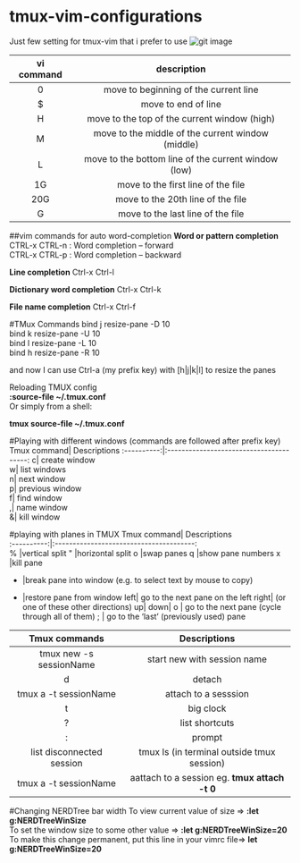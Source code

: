 # tmux-vim-configurations
Just few setting for tmux-vim that i prefer to use
![git image](https://cloud.githubusercontent.com/assets/6240777/18878664/17b3ae8e-84ef-11e6-85fe-3de97dd2d5fa.png)


vi command | 	description
:---------:|:-------------------------------------------------------------:
0 	   |move to beginning of the current line
$ 	|move to end of line
H 	|move to the top of the current window (high)
M 	|move to the middle of the current window (middle)
L 	|move to the bottom line of the current window (low)
1G 	|move to the first line of the file
20G 	|move to the 20th line of the file
G 	|move to the last line of the file

##vim commands for auto word-completion
**Word or pattern completion**
CTRL-x CTRL-n : Word completion – forward <br/>
CTRL-x CTRL-p : Word completion – backward<br/>

**Line completion**
Ctrl-x Ctrl-l

**Dictionary word completion**
Ctrl-x Ctrl-k

**File name completion**
Ctrl-x Ctrl-f

#TMux Commands
bind j resize-pane -D 10 <br/>
bind k resize-pane -U 10 <br/>
bind l resize-pane -L 10 <br/>
bind h resize-pane -R 10 <br/>

and now I can use Ctrl-a (my prefix key) with [h|j|k|l] to resize the panes

Reloading TMUX config<br/>
**:source-file ~/.tmux.conf**<br/>
Or simply from a shell:<br/>

**tmux source-file ~/.tmux.conf**

#Playing with different windows (commands are followed after prefix key)
Tmux command| Descriptions
:----------:|:---------------------------------------:
c|   create window <br/>
w|   list windows <br/>
n|   next window <br/>
p|   previous window <br/>
f|   find window <br/>
,|   name window <br/>
&|  kill window

#playing with planes in TMUX
Tmux command| Descriptions                                                     
:----------:|:---------------------------------------:        
%  |vertical split
"  |horizontal split
o  |swap panes
q  |show pane numbers
x  |kill pane
+  |break pane into window (e.g. to select text by mouse to copy)
-  |restore pane from window
left|       go to the next pane on the left
right|      (or one of these other directions)
up|
down|
o |         go to the next pane (cycle through all of them)
;  |        go to the ‘last’ (previously used) pane

Tmux  commands          | Descriptions 
:-------------------------:|:-----------------------------------------:
tmux new -s sessionName |start new with session name
d  |detach
tmux a -t sessionName | attach to a sesssion 
t  |big clock
?  |list shortcuts
:  |prompt
list disconnected session| tmux ls (in terminal outside tmux session)
tmux a -t sessionName | aattach to a session eg.  **tmux attach -t 0**
#Changing NERDTree bar width
To view current value of size => **:let g:NERDTreeWinSize**<br/>
To set the window size to some other value => **:let g:NERDTreeWinSize=20**<br/>
To make this change permanent, put this line in your vimrc file=> **let g:NERDTreeWinSize=20**

